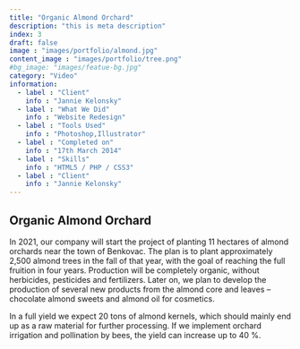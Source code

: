 ```yaml
---
title: "Organic Almond Orchard"
description: "this is meta description"
index: 3
draft: false
image : "images/portfolio/almond.jpg"
content_image : "images/portfolio/tree.png"
#bg_image: "images/featue-bg.jpg"
category: "Video"
information:
  - label : "Client"
    info : "Jannie Kelonsky"
  - label : "What We Did"
    info : "Website Redesign"
  - label : "Tools Used"
    info : "Photoshop,Illustrator"
  - label : "Completed on"
    info : "17th March 2014"
  - label : "Skills"
    info : "HTML5 / PHP / CSS3"
  - label : "Client"
    info : "Jannie Kelonsky"
---
```


## Organic Almond Orchard

In 2021, our company will start the project of planting 11 hectares of almond orchards near the town
of Benkovac. The plan is to plant approximately 2,500 almond trees in the fall of that year, with the
goal of reaching the full fruition in four years. Production will be completely organic, without
herbicides, pesticides and fertilizers. Later on, we plan to develop the production of several new
products from the almond core and leaves – chocolate almond sweets and almond oil for cosmetics.

In a full yield we expect 20 tons of almond kernels, which should mainly end up as a raw material for
further processing. If we implement orchard irrigation and pollination by bees, the yield can increase
up to 40 %.